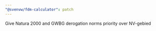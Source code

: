 ```yaml
---
"@svenvw/fdm-calculator": patch
---
```


Give Natura 2000 and GWBG derogation norms priority over NV-gebied

